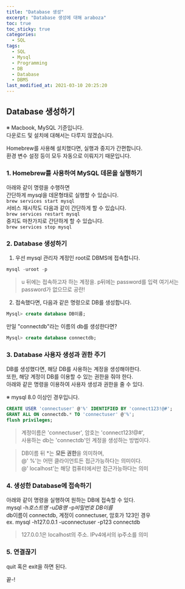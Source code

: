```yaml
---
title: "Database 생성"
excerpt: "Database 생성에 대해 araboza"
toc: true
toc_sticky: true
categories:
  - SQL
tags:
  - SQL
  - Mysql
  - Programming
  - DB
  - Database
  - DBMS
last_modified_at: 2021-03-10 20:25:20
---
```


## Database 생성하기

※ Macbook, MySQL 기준입니다.  
  다운로드 및 설치에 대해서는 다루지 않겠습니다.

Homebrew를 사용해 설치했다면, 실행과 중지가 간편합니다.  
환경 변수 설정 등이 모두 자동으로 이뤄지기 때문입니다.

### **1. Homebrew를 사용하여 MySQL 데몬을 실행하기**  
   아래와 같이 명령을 수행하면  
   간단하게 mysql을 데몬형태로 실행할 수 있습니다.  
   `brew services start mysql`  
   서비스 재시작도 다음과 같이 간단하게 할 수 있습니다.  
   `brew services restart mysql`  
   중지도 마찬가지로 간단하게 할 수 있습니다.  
   `brew services stop mysql`  

### **2. Database 생성하기**
  1. 우선 mysql 관리자 계정인 root로 DBMS에 접속합니다.  
  ```sql
  mysql -uroot -p
  ```
  >u 뒤에는 접속하고자 하는 계정을. p뒤에는 password를 입력
  >여기서는 password가 없으므로 공란!

  2. 접속했다면, 다음과 같은 명령으로 DB를 생성합니다.
   ```sql
  Mysql> create database DB이름;
  ```
  만일 "connectdb"라는 이름의 db를 생성한다면?
  ```sql
  Mysql> create database connectdb;
  ```

### **3. Database 사용자 생성과 권한 주기**
DB를 생성했다면, 해당 DB를 사용하는 계정을 생성해야한다.  
또한, 해당 계정이 DB를 이용할 수 있는 권한을 줘야 한다.  
아래와 같은 명령을 이용하여 사용자 생성과 권한을 줄 수 있다.  
  
※ mysql 8.0 이상인 경우입니다.

  ```sql
  CREATE USER 'connectuser' @'%' IDENTIFIED BY 'connect123!@#';
  GRANT ALL ON connectdb.* TO 'connectuser' @'%';
  flush privileges;
  ```
> 계정이름은 'connectuser', 암호는 'connect123!@#',  
> 사용하는 db는 'connectdb'인 계정을 생성하는 방법이다.

> DB이름 뒤 *는 **모든 권한**을 의미하며,  
> @' %'는 어떤 클라이언트든 접근가능하다는 의미이다.  
> @' localhost'는 해당 컴퓨터에서만 접근가능하다는 의미  

### **4. 생성한 Database에 접속하기**
아래와 같이 명령을 실행하여 원하는 DB에 접속할 수 있다.  
mysql -h*호스트명* -u*DB명* -p*비밀번호* *DB이름*  
db이름이 connectdb, 계정이 connectuser, 암호가 123인 경우  
ex. mysql -h127.0.0.1 -uconnectuser -p123 connectdb  
>127.0.0.1은 localhost의 주소. IPv4에서의 ip주소를 의미

### **5. 연결끊기**
quit 혹은 exit을 하면 된다.

끝-!

